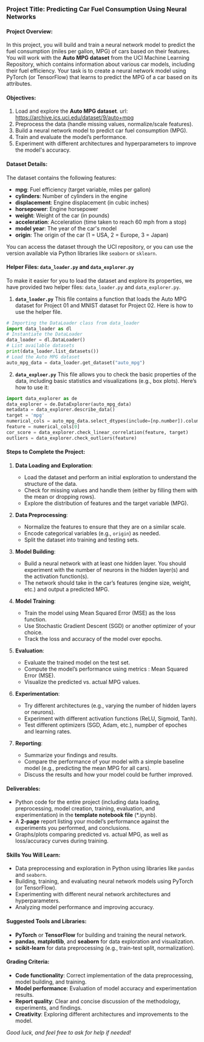 ### Project Title: Predicting Car Fuel Consumption Using Neural Networks

#### Project Overview:
In this project, you will build and train a neural network model to predict the fuel consumption (miles per gallon, MPG) of cars based on their features. You will work with the **Auto MPG dataset** from the UCI Machine Learning Repository, which contains information about various car models, including their fuel efficiency. Your task is to create a neural network model using PyTorch (or TensorFlow) that learns to predict the MPG of a car based on its attributes.

#### Objectives:
1. Load and explore the **Auto MPG dataset**. url: https://archive.ics.uci.edu/dataset/9/auto+mpg
2. Preprocess the data (handle missing values, normalize/scale features).
3. Build a neural network model to predict car fuel consumption (MPG).
4. Train and evaluate the model’s performance.
5. Experiment with different architectures and hyperparameters to improve the model's accuracy.

#### Dataset Details:
The dataset contains the following features:
- **mpg**: Fuel efficiency (target variable, miles per gallon)
- **cylinders**: Number of cylinders in the engine
- **displacement**: Engine displacement (in cubic inches)
- **horsepower**: Engine horsepower
- **weight**: Weight of the car (in pounds)
- **acceleration**: Acceleration (time taken to reach 60 mph from a stop)
- **model year**: The year of the car's model
- **origin**: The origin of the car (1 = USA, 2 = Europe, 3 = Japan)

You can access the dataset through the UCI repository, or you can use the version available via Python libraries like `seaborn` or `sklearn`.

#### Helper Files: `data_loader.py` and `data_explorer.py`

To make it easier for you to load the dataset and explore its properties, we have provided two helper files: `data_loader.py` and `data_explorer.py`.

1. **`data_loader.py`**
This file contains a function that loads the Auto MPG dataset for Project 01 and MNIST dataset for Project 02. Here is how to use the helper file. 
```python
# Importing the DataLoader class from data_loader
import data_loader as dl
# Instantiate the DataLoader
data_loader = dl.DataLoader()
# List available datasets
print(data_loader.list_datasets())
# Load the Auto MPG dataset
auto_mpg_data = data_loader.get_dataset("auto_mpg")
```
2. **`data_exploer.py`**
This file allows you to check the basic properties of the data, including basic statistics and visualizations (e.g., box plots). Here’s how to use it:
```Python
import data_explorer as de
data_explorer = de.DataExplorer(auto_mpg_data)
metadata = data_explorer.describe_data()
target = 'mpg'
numerical_cols = auto_mpg_data.select_dtypes(include=[np.number]).columns
feature = numerical_cols[0]
cor_score = data_explorer.check_linear_correlation(feature, target)
outliers = data_explorer.check_outliers(feature)
```

#### Steps to Complete the Project:

1. **Data Loading and Exploration**:
   - Load the dataset and perform an initial exploration to understand the structure of the data.
   - Check for missing values and handle them (either by filling them with the mean or dropping rows).
   - Explore the distribution of features and the target variable (MPG).

2. **Data Preprocessing**:
   - Normalize the features to ensure that they are on a similar scale.
   - Encode categorical variables (e.g., `origin`) as needed.
   - Split the dataset into training and testing sets.

3. **Model Building**:
   - Build a neural network with at least one hidden layer. You should experiment with the number of neurons in the hidden layer(s) and the activation function(s).
   - The network should take in the car’s features (engine size, weight, etc.) and output a predicted MPG.

4. **Model Training**:
   - Train the model using Mean Squared Error (MSE) as the loss function.
   - Use Stochastic Gradient Descent (SGD) or another optimizer of your choice.
   - Track the loss and accuracy of the model over epochs.

5. **Evaluation**:
   - Evaluate the trained model on the test set.
   - Compute the model’s performance using metrics : Mean Squared Error (MSE).
   - Visualize the predicted vs. actual MPG values.

6. **Experimentation**:
   - Try different architectures (e.g., varying the number of hidden layers or neurons).
   - Experiment with different activation functions (ReLU, Sigmoid, Tanh).
   - Test different optimizers (SGD, Adam, etc.), numpber of epoches and learning rates.

7. **Reporting**:
   - Summarize your findings and results.
   - Compare the performance of your model with a simple baseline model (e.g., predicting the mean MPG for all cars).
   - Discuss the results and how your model could be further improved.

#### Deliverables:
- Python code for the entire project (including data loading, preprocessing, model creation, training, evaluation, and experimentation) in the **template notebook file** (*.ipynb).
- A **2-page** report listing your model’s performance against the experiments you performed, and conclusions.
- Graphs/plots comparing predicted vs. actual MPG, as well as loss/accuracy curves during training.

#### Skills You Will Learn:
- Data preprocessing and exploration in Python using libraries like `pandas` and `seaborn`.
- Building, training, and evaluating neural network models using PyTorch (or TensorFlow).
- Experimenting with different neural network architectures and hyperparameters.
- Analyzing model performance and improving accuracy.

#### Suggested Tools and Libraries:
- **PyTorch** or **TensorFlow** for building and training the neural network.
- **pandas**, **matplotlib**, and **seaborn** for data exploration and visualization.
- **scikit-learn** for data preprocessing (e.g., train-test split, normalization).

#### Grading Criteria:
- **Code functionality**: Correct implementation of the data preprocessing, model building, and training.
- **Model performance**: Evaluation of model accuracy and experimentation results.
- **Report quality**: Clear and concise discussion of the methodology, experiments, and findings.
- **Creativity**: Exploring different architectures and improvements to the model.

*Good luck, and feel free to ask for help if needed!*

